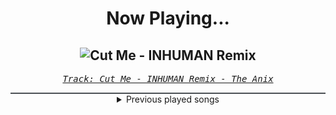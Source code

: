 <div align="center"> 
<h1>Now Playing...</h1>

![Cut Me - INHUMAN Remix](https://i.scdn.co/image/ab67616d00001e02dfcb1a5c0c8f0a8099f7af1a)
--
_<samp><a href="https://open.spotify.com/track/2L24n2rDQGWoTirLNtpa6O">Track: Cut Me - INHUMAN Remix - The Anix</a></samp>_

<div style="border: 1px #4B5054 solid"></div>
<details>
  <summary>
    Previous played songs
  </summary>
  <table>
    <thead>
      <tr>
        <th>
          Artist
        </th>
        <th>
          Song
        </th>
        <th>
          Link
        </th>
      </tr>
    </thead>
    <tbody>
      <tr><td>The Anix</td><td>Cut Me - INHUMAN Remix</td><td><a href="https://open.spotify.com/track/2L24n2rDQGWoTirLNtpa6O">https://open.spotify.com/track/2L24n2rDQGWoTirLNtpa6O</a></td></tr><tr><td>Mega Drive</td><td>METACURSE</td><td><a href="https://open.spotify.com/track/1TKq9oHSlaiulZdfRGPC54">https://open.spotify.com/track/1TKq9oHSlaiulZdfRGPC54</a></td></tr><tr><td>Circle of Dust</td><td>Deviate - Void Chapter Remix</td><td><a href="https://open.spotify.com/track/6FGAJuPKk4VuNdJhGqxVrp">https://open.spotify.com/track/6FGAJuPKk4VuNdJhGqxVrp</a></td></tr><tr><td>Toronto Is Broken</td><td>Breed (feat. REEBZ)</td><td><a href="https://open.spotify.com/track/5cQwBnsRxUhbKDK2C6fR4n">https://open.spotify.com/track/5cQwBnsRxUhbKDK2C6fR4n</a></td></tr><tr><td>Celldweller</td><td>Shapeshifter (feat. Styles of Beyond) - Zardonic & Pythius Remix</td><td><a href="https://open.spotify.com/track/2UuHVdvmK8hcjLF6ek117I">https://open.spotify.com/track/2UuHVdvmK8hcjLF6ek117I</a></td></tr><tr><td>Toronto Is Broken</td><td>Raw (feat. REEBZ & Sebotage)</td><td><a href="https://open.spotify.com/track/1Un1FsamTO7pFqO7e16fUm">https://open.spotify.com/track/1Un1FsamTO7pFqO7e16fUm</a></td></tr><tr><td>The Anix</td><td>Missile</td><td><a href="https://open.spotify.com/track/1LNE7fC5D7fjipwng8IXGu">https://open.spotify.com/track/1LNE7fC5D7fjipwng8IXGu</a></td></tr><tr><td>The Browning</td><td>Poison</td><td><a href="https://open.spotify.com/track/1WlMUDPtyya64izMHayWdP">https://open.spotify.com/track/1WlMUDPtyya64izMHayWdP</a></td></tr><tr><td>Young Medicine</td><td>Hold On To Anything</td><td><a href="https://open.spotify.com/track/25fI2v7EFTXZZJd2rQckxx">https://open.spotify.com/track/25fI2v7EFTXZZJd2rQckxx</a></td></tr><tr><td>Daedric</td><td>Mortal</td><td><a href="https://open.spotify.com/track/43eCVp68xqlin5DFHKahIE">https://open.spotify.com/track/43eCVp68xqlin5DFHKahIE</a></td></tr><tr><td>Scandroid</td><td>Waste My Time</td><td><a href="https://open.spotify.com/track/3Yw27jlwvCUrYSsDjo47Pr">https://open.spotify.com/track/3Yw27jlwvCUrYSsDjo47Pr</a></td></tr><tr><td>Essenger</td><td>As Above, So Below</td><td><a href="https://open.spotify.com/track/3bMuu33UceuBtTdfK4k1uk">https://open.spotify.com/track/3bMuu33UceuBtTdfK4k1uk</a></td></tr><tr><td>Beyond Unbroken</td><td>Running Out of Time - Remastered</td><td><a href="https://open.spotify.com/track/4Kmbwru3ca4zSwLfQEtix5">https://open.spotify.com/track/4Kmbwru3ca4zSwLfQEtix5</a></td></tr><tr><td>Fight The Fade</td><td>Stranger</td><td><a href="https://open.spotify.com/track/6qHxyLa8Q6m0FcQt0X7aF5">https://open.spotify.com/track/6qHxyLa8Q6m0FcQt0X7aF5</a></td></tr><tr><td>DEATH X DESTINY</td><td>DEFIANCE</td><td><a href="https://open.spotify.com/track/2xKNofx67e4O85r4WhMCIl">https://open.spotify.com/track/2xKNofx67e4O85r4WhMCIl</a></td></tr><tr><td>Coping Method</td><td>Underground</td><td><a href="https://open.spotify.com/track/6a3JreWvapkQwB2WuQONC7">https://open.spotify.com/track/6a3JreWvapkQwB2WuQONC7</a></td></tr><tr><td>CANTERVICE</td><td>The Masquerade</td><td><a href="https://open.spotify.com/track/18liV33cztKsiAl0n5bEVU">https://open.spotify.com/track/18liV33cztKsiAl0n5bEVU</a></td></tr><tr><td>Paul Udarov</td><td>Anti-Hero</td><td><a href="https://open.spotify.com/track/3QHCjtfR5SJGUXv3F0PocG">https://open.spotify.com/track/3QHCjtfR5SJGUXv3F0PocG</a></td></tr><tr><td>Scandroid</td><td>Waste My Time</td><td><a href="https://open.spotify.com/track/3Yw27jlwvCUrYSsDjo47Pr">https://open.spotify.com/track/3Yw27jlwvCUrYSsDjo47Pr</a></td></tr><tr><td>The Algorithm</td><td>Interrupt Handler</td><td><a href="https://open.spotify.com/track/7z8HRw3eh9mVzULE0cBRQG">https://open.spotify.com/track/7z8HRw3eh9mVzULE0cBRQG</a></td></tr>
    </tbody>
  </table>
</details>

</div>
